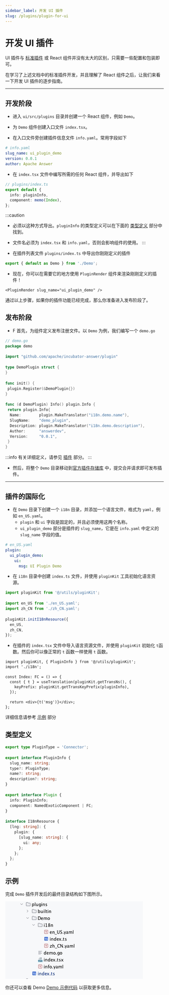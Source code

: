 ```yaml
---
sidebar_label: 开发 UI 插件
slug: /plugins/plugin-for-ui
---
```


# 开发 UI 插件

UI 插件与 [标准插件](/docs/plugins) 或 React 组件并没有太大的区别，只需要一些配置和包装即可。

在学习了上述文档中的标准插件开发，并且理解了 React 组件之后，让我们来看一下开发 UI 插件的逐步指南。

---

## 开发阶段

* 进入 `ui/src/plugins` 目录并创建一个 React 组件，例如 `Demo`。

* 为 `Demo` 组件创建入口文件 `index.tsx`。

* 在入口文件旁创建插件信息文件 `info.yaml`。常用字段如下

```yaml
# info.yaml
slug_name: ui_plugin_demo
version: 0.0.1
author: Apache Answer 
```

* 在 `index.tsx` 文件中编写所需的任何 React 组件，并导出如下

```ts
// plugins/index.ts
export default {
  info: pluginInfo,
  component: memo(Index),
};
```

:::caution

* 必须以这种方式导出。`pluginInfo` 的类型定义可以在下面的 [类型定义](#type-definitions) 部分中找到。

* 文件名必须为 `index.tsx` 和 `info.yaml`，否则会影响组件的使用。
:::

* 在插件列表文件 `plugins/index.ts` 中导出你刚刚定义的插件

```ts
export { default as Demo } from './Demo';
```

* 现在，你可以在需要它的地方使用 `PluginRender` 组件来渲染刚刚定义的插件！

```tsx
<PluginRender slug_name="ui_plugin_demo" />
```

通过以上步骤，如果你的插件功能已经完成，那么你准备进入发布阶段了。

## 发布阶段

* F 首先，为组件定义发布注册文件。以 `Demo` 为例，我们编写一个 `demo.go`

```go
// demo.go
package demo

import "github.com/apache/incubator-answer/plugin"

type DemoPlugin struct {
}

func init() {
 plugin.Register(&DemoPlugin{})
}

func (d DemoPlugin) Info() plugin.Info {
 return plugin.Info{
  Name:        plugin.MakeTranslator("i18n.demo.name"),
  SlugName:    "demo_plugin",
  Description: plugin.MakeTranslator("i18n.demo.description"),
  Author:      "answerdev",
  Version:     "0.0.1",
 }
}
```

:::info
有关详细定义，请参见 [插件](/docs/plugins) 部分。
:::

* 然后，将整个 `Demo` 目录移动到[官方插件存储库](https://github.com/apache/incubator-answer-plugins) 中，提交合并请求即可发布插件。

---

## 插件的国际化

* 在 `Demo` 目录下创建一个 `i18n` 目录，并添加一个语言文件，格式为 `yaml`，例如 `en_US.yaml`。
  * `plugin` 和 `ui` 字段是固定的，并且必须使用这两个名称。
  * `ui_plugin_demo` 部分是插件的 `slug_name`，它是在 `info.yaml` 中定义的 `slug_name` 字段的值。

```yaml
# en_US.yaml
plugin:
  ui_plugin_demo:
    ui:
      msg: UI Plugin Demo
```

* 在 `i18n` 目录中创建 `index.ts` 文件，并使用 `pluginKit` 工具初始化语言资源。

```ts
import pluginKit from '@/utils/pluginKit';

import en_US from './en_US.yaml';
import zh_CN from './zh_CN.yaml';

pluginKit.initI18nResource({
  en_US,
  zh_CN,
});
```

* 在插件的 `index.tsx` 文件中导入语言资源文件，并使用 `pluginKit` 初始化 `t`函数。然后你可以像正常的 `t` 函数一样使用 `t` 函数。

```tsx
import pluginKit, { PluginInfo } from '@/utils/pluginKit';
import './i18n';

const Index: FC = () => {
  const { t } = useTranslation(pluginKit.getTransNs(), {
    keyPrefix: pluginKit.getTransKeyPrefix(pluginInfo),
  });

  return <div>{t('msg')}</div>;
};
```

详细信息请参考 [示例](#example) 部分

## 类型定义

```ts
export type PluginType = 'Connector';

export interface PluginInfo {
  slug_name: string;
  type?: PluginType;
  name?: string;
  description?: string;
}

export interface Plugin {
  info: PluginInfo;
  component: NamedExoticComponent | FC;
}

interface I18nResource {
  [lng: string]: {
    plugin: {
      [slug_name: string]: {
        ui: any;
      };
    };
  };
}
```

## 示例

完成 `Demo` 插件开发后的最终目录结构如下图所示。

![ui-plugin-demo](/img/docs/ui-plugin-demo.jpeg)

你还可以查看 Demo [Demo 示例代码](https://github.com/apache/incubator-answer/tree/main/ui/src/plugins/Demo) 以获取更多信息。
